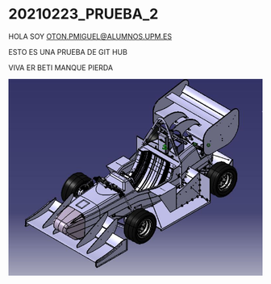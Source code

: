 # 20210223_PRUEBA_2


HOLA SOY OTON.PMIGUEL@ALUMNOS.UPM.ES

ESTO ES UNA PRUEBA DE GIT HUB

VIVA ER BETI MANQUE PIERDA

![Imagen](iso.jpg)